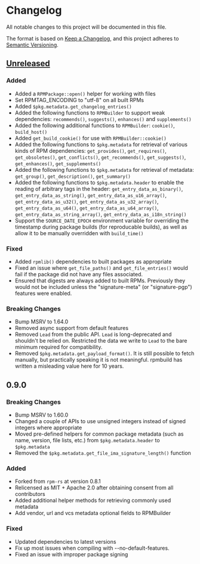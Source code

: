 # Changelog
All notable changes to this project will be documented in this file.

The format is based on [Keep a Changelog](https://keepachangelog.com/en/1.0.0/),
and this project adheres to [Semantic Versioning](https://semver.org/spec/v2.0.0.html).

## [Unreleased]

### Added

- Added a `RPMPackage::open()` helper for working with files
- Set RPMTAG_ENCODING to "utf-8" on all built RPMs
- Added `$pkg.metadata.get_changelog_entries()`
- Added the following functions to `RPMBuilder` to support weak dependencies: `recommends()`,
  `suggests()`, `enhances()` and `supplements()`
- Added the following additional functions to `RPMBuilder`: `cookie()`, `build_host()`
- Added `get_build_cookie()` for use with `RPMBuilder::cookie()`
- Added the following functions to `$pkg.metadata` for retrieval of various kinds of RPM
  dependencies: `get_provides()`, `get_requires()`, `get_obsoletes()`, `get_conflicts()`,
  `get_recommends()`, `get_suggests()`, `get_enhances()`, `get_supplements()`
- Added the following functions to `$pkg.metadata` for retrieval of metadata: `get_group()`,
  `get_description()`, `get_summary()`
- Added the following functions to `$pkg.metadata.header` to enable the reading of arbitrary
  tags in the header: `get_entry_data_as_binary()`, `get_entry_data_as_string()`,
  `get_entry_data_as_u16_array()`, `get_entry_data_as_u32()`, `get_entry_data_as_u32_array()`,
  `get_entry_data_as_u64()`, `get_entry_data_as_u64_array()`, `get_entry_data_as_string_array()`,
  `get_entry_data_as_i18n_string()`
- Support the `SOURCE_DATE_EPOCH` environment variable for overriding the timestamp during package
  builds (for reproducable builds), as well as allow it to be manually overridden with `build_time()`

### Fixed

- Added `rpmlib()` dependencies to built packages as appropriate
- Fixed an issue where `get_file_paths()` and `get_file_entries()` would fail if the package
  did not have any files associated.
- Ensured that digests are always added to built RPMs. Previously they would not be included unless
  the "signature-meta" (or "signature-pgp") features were enabled.

### Breaking Changes

- Bump MSRV to 1.64.0
- Removed async support from default features
- Removed `Lead` from the public API. `Lead` is long-deprecated and shouldn't be relied on.
  Restricted the data we write to `Lead` to the bare minimum required for compatibility.
- Removed `$pkg.metadata.get_payload_format()`. It is still possible to fetch manually, but
  practically speaking it is not meaningful. rpmbuild has written a misleading value here for
  10 years.

## 0.9.0

### Breaking Changes

- Bump MSRV to 1.60.0
- Changed a couple of APIs to use unsigned integers instead of signed integers where appropriate
- Moved pre-defined helpers for common package metadata (such as name, version, file lists, etc.)
  from `$pkg.metadata.header` to `$pkg.metadata`
- Removed the `$pkg.metadata.get_file_ima_signature_length()` function

### Added

- Forked from `rpm-rs` at version 0.8.1
- Relicensed as MIT + Apache 2.0 after obtaining consent from all contributors
- Added additional helper methods for retrieving commonly used metadata
- Add vendor, url and vcs metadata optional fields to RPMBuilder

### Fixed

- Updated dependencies to latest versions
- Fix up most issues when compiling with --no-default-features.
- Fixed an issue with improper package signing

[Unreleased]: https://github.com/rpm-rs/rpm-rs/compare/vTODO...HEAD
